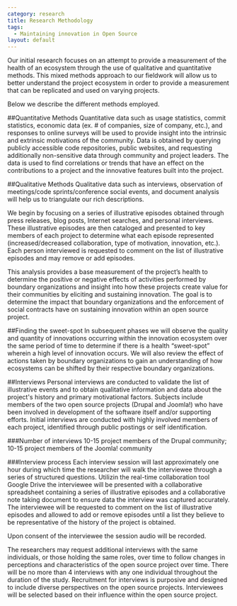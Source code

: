 ```yaml
---
category: research
title: Research Methodology
tags:
  - Maintaining innovation in Open Source
layout: default
---
```


Our initial research focuses on an attempt to provide a measurement of the health of an ecosystem through the use of qualitative and quantitative methods. This mixed methods approach to our fieldwork will allow us to better understand the project ecosystem in order to provide a measurement that can be replicated and used on varying projects. 

Below we describe the different methods employed.

##Quantitative Methods
Quantitative data such as usage statistics, commit statistics, economic data (ex. # of companies, size of company, etc.), and responses to online surveys will be used to provide insight into the intrinsic and extrinsic motivations of the community. Data is obtained by querying publicly accessible code repositories, public websites, and requesting additionally non-sensitive data through community and project leaders. The data is used to find correlations or trends that have an effect on the contributions to a project and the innovative features built into the project. 

##Qualitative Methods
Qualitative data such as interviews, observation of meetings/code sprints/conference social events, and document analysis will help us to triangulate our rich descriptions. 

We begin by focusing on a series of illustrative episodes obtained through press releases, blog posts, Internet searches, and personal interviews. These illustrative episodes are then cataloged and presented to key members of each project to determine what each episode represented (increased/decreased collaboration, type of motivation, innovation, etc.). Each person interviewed is requested to comment on the list of illustrative episodes and may remove or add episodes. 

 This analysis provides a base measurement of the project’s health to determine the positive or negative effects of activities performed by boundary organizations and insight into how these projects create value for their communities by eliciting and sustaining innovation. The goal is to determine the impact that boundary organizations and the enforcement of social contracts have on sustaining innovation within an open source project.

##Finding the sweet-spot
In subsequent phases we will observe the quality and quantity of innovations occurring within the innovation ecosystem over the same period of time to determine if there is a health “sweet-spot” wherein a high level of innovation occurs. We will also review the effect of actions taken by boundary organizations to gain an understanding of how ecosystems can be shifted by their respective boundary organizations.

##Interviews
Personal interviews are conducted to validate the list of illustrative events and to obtain qualitative information and data about the project's history and primary motivational factors. Subjects include members of the two open source projects (Drupal and Joomla!) who have been involved in development of the software itself and/or supporting efforts.  Initial interviews are conducted with highly involved members of each project, identified through public postings or self identification.

###Number of interviews
10-15 project members of the Drupal community;
10-15 project members of the Joomla! community

###Interview process
Each interview session will last approximately one hour during which time the researcher will walk the interviewee through a series of structured questions. Utilizin the real-time collaboration tool Google Drive the interviewee will be presented with a collaborative spreadsheet containing a series of illustrative episodes and a collaborative note taking document to ensure data the interview was captured accurately. The interviewee will be requested to comment on the list of illustrative episodes and allowed to add or remove episodes until a list they believe to be representative of the history of the project is obtained. 

Upon consent of the interviewee the session audio will be recorded. 
 
The researchers may request additional interviews with the same individuals, or those holding the same roles, over time to follow changes in perceptions and characteristics of the open source project over time.  There will be no more than 4 interviews with any one individual throughout the duration of the study.
Recruitment for interviews is purposive and designed to include diverse perspectives on the open source projects.  Interviewees will be selected based on their influence within the open source project.  
